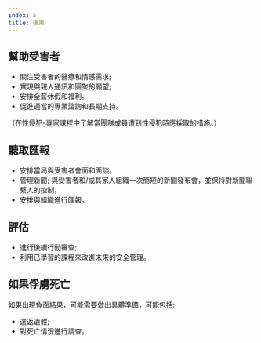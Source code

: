 ```yaml
---
index: 5
title: 後果
---
```

## 幫助受害者

*   關注受害者的醫療和情感需求;
*   實現與親人通訊和團聚的願望;
*   安排全薪休假和福利。
*   促進適當的專業諮詢和長期支持。

（在[性侵犯-專家課程](umbrella://incident-response/sexual-assault/expert)中了解當團隊成員遭到性侵犯時應採取的措施。）

## 聽取匯報

*   安排當局與受害者會面和面談。
*   管理新聞; 與受害者和/或其家人組織一次簡短的新聞發布會，並保持對新聞聯繫人的控制。
*   安排與組織進行匯報。

## 評估

*   進行後續行動審查;
*   利用已學習的課程來改進未來的安全管理。

## 如果俘虜死亡

如果出現負面結果，可能需要做出具體準備，可能包括:

*   遣返遺體;
*   對死亡情況進行調查。